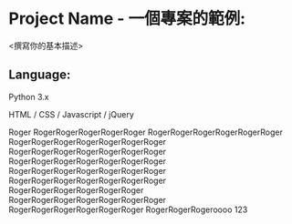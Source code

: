# Project Name - 一個專案的範例:
<撰寫你的基本描述>
## Language:
Python 3.x

HTML / CSS / Javascript / jQuery



Roger RogerRogerRogerRogerRoger
RogerRogerRogerRogerRogerRoger
RogerRogerRogerRogerRogerRogerRoger
RogerRogerRogerRogerRogerRogerRoger
RogerRogerRogerRogerRogerRogerRoger
RogerRogerRogerRogerRogerRogerRoger
RogerRogerRogerRogerRogerRogerRoger
RogerRogerRogerRogerRogerRoger
RogerRogerRogerRogerRogerRogerRoger
RogerRogerRogerRogerRogerRoger
RogerRogerRogeroooo
123

